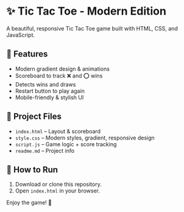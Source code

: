 # ✨ Tic Tac Toe - Modern Edition

A beautiful, responsive Tic Tac Toe game built with HTML, CSS, and JavaScript.

## 🎨 Features
- Modern gradient design & animations
- Scoreboard to track ❌ and ⭕ wins
- Detects wins and draws
- Restart button to play again
- Mobile-friendly & stylish UI

## 📁 Project Files
- `index.html` – Layout & scoreboard
- `style.css` – Modern styles, gradient, responsive design
- `script.js` – Game logic + score tracking
- `readme.md` – Project info

## 🚀 How to Run
1. Download or clone this repository.
2. Open `index.html` in your browser.

Enjoy the game! 🌟
